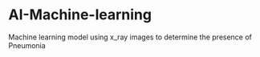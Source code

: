 # AI-Machine-learning
Machine learning model using x_ray images to determine the presence of Pneumonia
